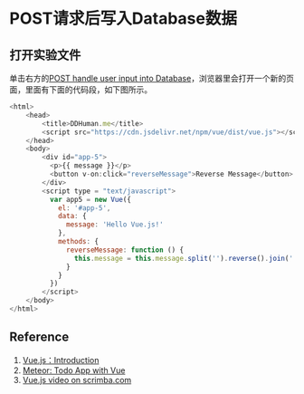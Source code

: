# POST请求后写入Database数据

## 打开实验文件

单击右方的[POST handle user input into Database](http://tpcg.io/2GvPMpA9)，浏览器里会打开一个新的页面，里面有下面的代码段，如下图所示。

```javascript
<html>
    <head>
        <title>DDHuman.me</title>
        <script src="https://cdn.jsdelivr.net/npm/vue/dist/vue.js"></script>
    </head>
    <body>        
        <div id="app-5">
          <p>{{ message }}</p>
          <button v-on:click="reverseMessage">Reverse Message</button>
        </div>  
        <script type = "text/javascript">
          var app5 = new Vue({
            el: '#app-5',
            data: {
              message: 'Hello Vue.js!'
            },
            methods: {
              reverseMessage: function () {
                this.message = this.message.split('').reverse().join('')
              }
            }
          })
        </script>
    </body>
</html>
```

## Reference

1. [Vue.js：Introduction](https://vuejs.org/v2/guide/)
2. [Meteor: Todo App with Vue](https://www.meteor.com/tutorials/vue/components)
3. [Vue.js video on scrimba.com](https://scrimba.com/scrim/cQ3QVcr?pl=pXKqta)

